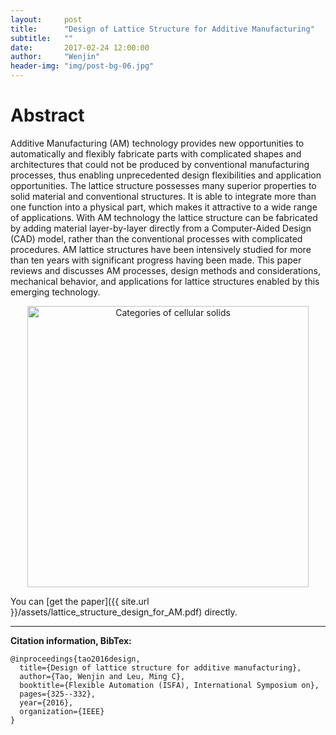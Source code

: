 ```yaml
---
layout:     post
title:      "Design of Lattice Structure for Additive Manufacturing"
subtitle:   ""
date:       2017-02-24 12:00:00
author:     "Wenjin"
header-img: "img/post-bg-06.jpg"
---
```


# Abstract

Additive Manufacturing (AM) technology provides new opportunities to automatically and flexibly fabricate parts with complicated shapes and architectures that could not be produced by conventional manufacturing processes, thus enabling unprecedented design flexibilities and application opportunities. The lattice structure possesses many superior properties to solid material and conventional structures. It is able to integrate more than one function into a physical part, which makes it attractive to a wide range of applications. With AM technology the lattice structure can be fabricated by adding material layer-by-layer directly from a Computer-Aided Design (CAD) model, rather than the conventional processes with complicated procedures. AM lattice structures have been intensively studied for more than ten years with significant progress having been made. This paper reviews and discusses AM processes, design methods and considerations, mechanical behavior, and applications for lattice structures enabled by this emerging technology.

<center>
<img src="{{ site.url }}/post_img/lattice_structure/fig_1.PNG" alt="Categories of cellular solids" width="450">
</center>

You can [get the paper]({{ site.url }}/assets/lattice_structure_design_for_AM.pdf) directly.

------

**Citation information, BibTex:**

```
@inproceedings{tao2016design,
  title={Design of lattice structure for additive manufacturing},
  author={Tao, Wenjin and Leu, Ming C},
  booktitle={Flexible Automation (ISFA), International Symposium on},
  pages={325--332},
  year={2016},
  organization={IEEE}
}
```

